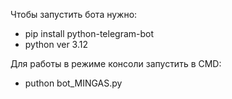 Чтобы запустить бота нужно:
- pip install python-telegram-bot
- python ver 3.12

Для работы в режиме консоли запустить в CMD:
 - puthon bot_MINGAS.py
